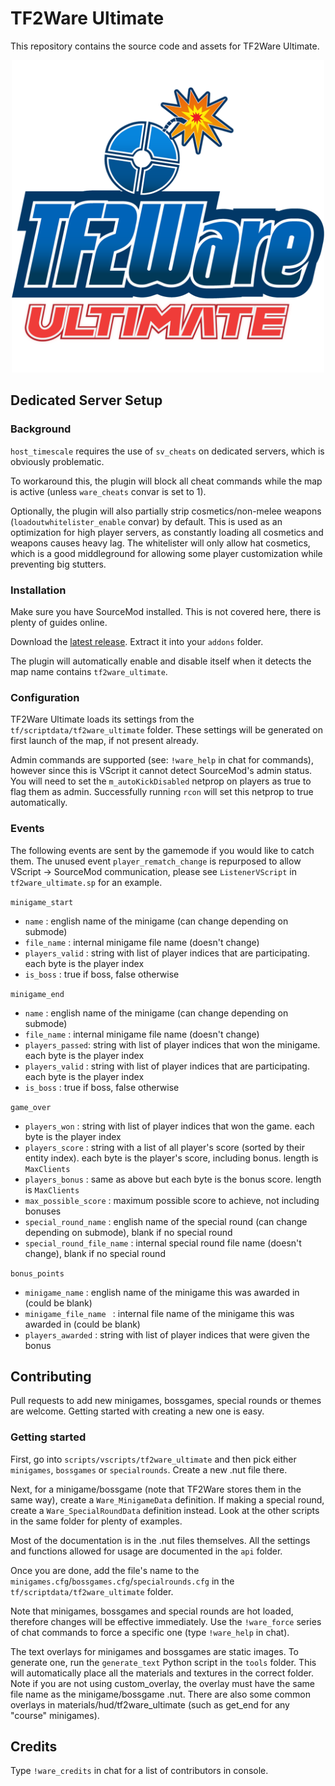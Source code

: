 # TF2Ware Ultimate
This repository contains the source code and assets for TF2Ware Ultimate.

<p align="center">
	<img src="materialsrc/__logo.png" width="500">
</p>

## Dedicated Server Setup

### Background
`host_timescale` requires the use of `sv_cheats` on dedicated servers, which is obviously problematic.

To workaround this, the plugin will block all cheat commands while the map is active (unless `ware_cheats` convar is set to 1).

Optionally, the plugin will also partially strip cosmetics/non-melee weapons (`loadoutwhitelister_enable` convar) by default.
This is used as an optimization for high player servers, as constantly loading all cosmetics and weapons causes heavy lag.
The whitelister will only allow hat cosmetics, which is a good middleground for allowing some player customization while preventing big stutters.

### Installation
Make sure you have SourceMod installed. This is not covered here, there is plenty of guides online.

Download the [latest release](https://github.com/ficool2/TF2Ware_Ultimate/releases). Extract it into your `addons` folder.

The plugin will automatically enable and disable itself when it detects the map name contains `tf2ware_ultimate`.

### Configuration
TF2Ware Ultimate loads its settings from the `tf/scriptdata/tf2ware_ultimate` folder. These settings will be generated on first launch of the map, if not present already.

Admin commands are supported (see: `!ware_help` in chat for commands), however since this is VScript it cannot detect SourceMod's admin status. 
You will need to set the `m_autoKickDisabled` netprop on players as true to flag them as admin.
Successfully running `rcon` will set this netprop to true automatically.

### Events
The following events are sent by the gamemode if you would like to catch them. 
The unused event `player_rematch_change` is repurposed to allow VScript -> SourceMod communication, please see `ListenerVScript` in `tf2ware_ultimate.sp` for an example.

`minigame_start` 
* `name`          : english name of the minigame (can change depending on submode)
* `file_name`     : internal minigame file name (doesn't change)
* `players_valid` : string with list of player indices that are participating. each byte is the player index
* `is_boss`       : true if boss, false otherwise

`minigame_end`
* `name`          : english name of the minigame (can change depending on submode)
* `file_name`     : internal minigame file name (doesn't change)
* `players_passed`: string with list of player indices that won the minigame. each byte is the player index
* `players_valid` : string with list of player indices that are participating. each byte is the player index
* `is_boss`       : true if boss, false otherwise

`game_over`
* `players_won`             : string with list of player indices that won the game. each byte is the player index
* `players_score`           : string with a list of all player's score (sorted by their entity index). each byte is the player's score, including bonus. length is `MaxClients`
* `players_bonus`           : same as above but each byte is the bonus score. length is `MaxClients`
* `max_possible_score`      : maximum possible score to achieve, not including bonuses
* `special_round_name`      : english name of the special round (can change depending on submode), blank if no special round
* `special_round_file_name` : internal special round file name (doesn't change), blank if no special round

`bonus_points`
* `minigame_name`           : english name of the minigame this was awarded in (could be blank)
* `minigame_file_name `     : internal file name of the minigame this was awarded in (could be blank)
* `players_awarded`         : string with list of player indices that were given the bonus

## Contributing

Pull requests to add new minigames, bossgames, special rounds or themes are welcome.
Getting started with creating a new one is easy.

### Getting started
First, go into `scripts/vscripts/tf2ware_ultimate` and then pick either `minigames`, `bossgames` or `specialrounds`.
Create a new .nut file there.

Next, for a minigame/bossgame (note that TF2Ware stores them in the same way), create a `Ware_MinigameData` definition. If making a special round, create a `Ware_SpecialRoundData` definition instead. Look at the other scripts in the same folder for plenty of examples.

Most of the documentation is in the .nut files themselves. All the settings and functions allowed for usage are documented in the `api` folder.

Once you are done, add the file's name to the `minigames.cfg`/`bossgames.cfg`/`specialrounds.cfg` in the `tf/scriptdata/tf2ware_ultimate` folder. 

Note that minigames, bossgames  and special rounds are hot loaded, therefore changes will be effective immediately. Use the `!ware_force` series of chat commands to force a specific one (type `!ware_help` in chat).

The text overlays for minigames and bossgames are static images. To generate one, run the `generate_text` Python script in the `tools` folder. This will automatically place all the materials and textures in the correct folder. Note if you are not using custom_overlay, the overlay must have the same file name as the minigame/bossgame .nut. There are also some common overlays in materials/hud/tf2ware_ultimate (such as get_end for any "course" minigames).

## Credits
Type `!ware_credits` in chat for a list of contributors in console.
